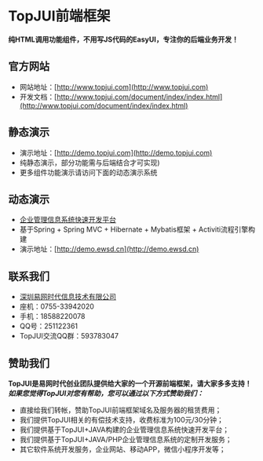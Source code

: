 # TopJUI前端框架 #

**纯HTML调用功能组件，不用写JS代码的EasyUI，专注你的后端业务开发！**

## 官方网站 ##
- 网站地址：[http://www.topjui.com](http://www.topjui.com)
- 开发文档：[http://www.topjui.com/document/index/index.html](http://www.topjui.com/document/index/index.html)

## 静态演示 ##
- 演示地址：[http://demo.topjui.com](http://demo.topjui.com)
- 纯静态演示，部分功能需与后端结合才可实现)
- 更多组件功能演示请访问下面的动态演示系统

## 动态演示 ##
- [企业管理信息系统快速开发平台](http://www.ewsd.cn/emis.html)
- 基于Spring + Spring MVC + Hibernate + Mybatis框架 + Activiti流程引擎构建
- 演示地址：[http://demo.ewsd.cn](http://demo.ewsd.cn)

## 联系我们 ##
- [深圳易网时代信息技术有限公司](http://www.ewsd.cn)
- 座机：0755-33942020
- 手机：18588220078
- QQ号：251122361
- TopJUI交流QQ群：593783047

## 赞助我们 ##
**TopJUI是易网时代创业团队提供给大家的一个开源前端框架，请大家多多支持！**
***如果您觉得TopJUI对您有帮助，您可以通过以下方式赞助我们：***
- 直接给我们转帐，赞助TopJUI前端框架域名及服务器的租赁费用；
- 我们提供TopJUI相关的有偿技术支持，收费标准为100元/30分钟；
- 我们提供基于TopJUI+JAVA构建的企业管理信息系统快速开发平台；
- 我们提供基于TopJUI+JAVA/PHP企业管理信息系统的定制开发服务；
- 其它软件系统开发服务，企业网站、移动APP，微信小程序开发等；